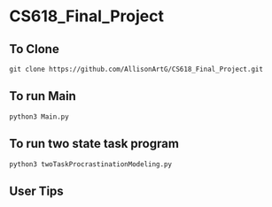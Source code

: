 # CS618_Final_Project

## To Clone
    git clone https://github.com/AllisonArtG/CS618_Final_Project.git

## To run Main
    python3 Main.py
    
## To run two state task program
    python3 twoTaskProcrastinationModeling.py

## User Tips
